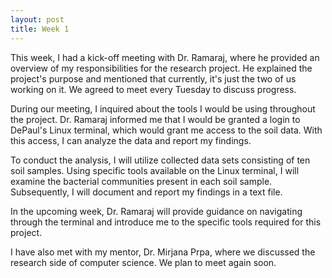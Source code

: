 ```yaml
---
layout: post
title: Week 1
---
```

This week, I had a kick-off meeting with Dr. Ramaraj, where he provided an overview of my responsibilities for the research project. He explained the project's purpose and mentioned that currently, it's just the two of us working on it. We agreed to meet every Tuesday to discuss progress.

During our meeting, I inquired about the tools I would be using throughout the project. Dr. Ramaraj informed me that I would be granted a login to DePaul's Linux terminal, which would grant me access to the soil data. With this access, I can analyze the data and report my findings.

To conduct the analysis, I will utilize collected data sets consisting of ten soil samples. Using specific tools available on the Linux terminal, I will examine the bacterial communities present in each soil sample. Subsequently, I will document and report my findings in a text file.

In the upcoming week, Dr. Ramaraj will provide guidance on navigating through the terminal and introduce me to the specific tools required for this project.

I have also met with my mentor, Dr. Mirjana Prpa, where we discussed the research side of computer science. We plan to meet again soon. 